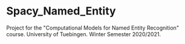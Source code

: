 # Spacy_Named_Entity
Project for the "Computational Models for Named Entity Recognition" course. University of Tuebingen. Winter Semester 2020/2021.

